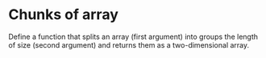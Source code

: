 # Chunks of array

Define a function that splits an array (first argument) into groups the length of size (second argument) and returns them as a two-dimensional array.